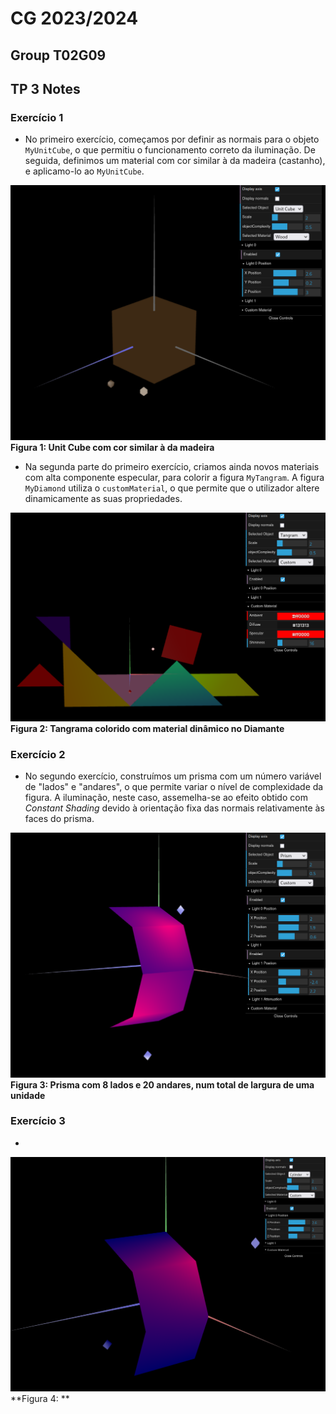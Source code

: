 # CG 2023/2024

## Group T02G09

## TP 3 Notes

### Exercício 1
- No primeiro exercício, começamos por definir as normais para o objeto `MyUnitCube`, o que permitiu o funcionamento correto da iluminação. De seguida, definimos um material com cor similar à da madeira (castanho), e aplicamo-lo ao `MyUnitCube`.

![brown unit cube](screenshots/cg-t01g09-tp3-1.png)<br>
**Figura 1: Unit Cube com cor similar à da madeira**

- Na segunda parte do primeiro exercício, criamos ainda novos materiais com alta componente especular, para colorir a figura `MyTangram`. A figura `MyDiamond` utiliza o `customMaterial`, o que permite que o utilizador altere dinamicamente as suas propriedades.

![colored tangram with dynamic diamond material](screenshots/cg-t01g09-tp3-2.png)<br>
**Figura 2: Tangrama colorido com material dinâmico no Diamante**

### Exercício 2
- No segundo exercício, construímos um prisma com um número variável de "lados" e "andares", o que permite variar o nível de complexidade da figura. A iluminação, neste caso, assemelha-se ao efeito obtido com *Constant Shading* devido à orientação fixa das normais relativamente às faces do prisma.

![](screenshots/cg-t01g09-tp3-3.png)<br>
**Figura 3: Prisma com 8 lados e 20 andares, num total de largura de uma unidade**

### Exercício 3
-

![](screenshots/cg-t01g09-tp3-4.png)<br>
**Figura 4: **

